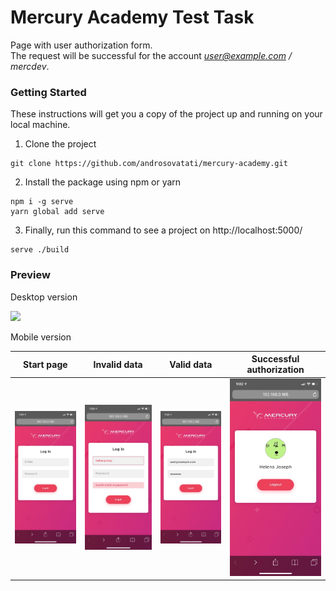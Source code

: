 # Mercury Academy Test Task 
  
Page with user authorization form.  
The request will be successful for the account *user@example.com / mercdev*.  

### Getting Started
These instructions will get you a copy of the project up and running on your local machine.
1. Clone the project
```
git clone https://github.com/androsovatati/mercury-academy.git
```
2.  Install the package using npm or yarn
```
npm i -g serve
yarn global add serve
```
3. Finally, run this command to see a project on http://localhost:5000/
```
serve ./build
```

### Preview

Desktop version

![](./preview.gif?raw=true)


Mobile version

Start page | Invalid data | Valid data | Successful authorization
:-------------------------:|:-------------------------:|:-------------------------:|:-------------------------:
![](./mobile-screenshots/1.jpg) | ![](./mobile-screenshots/2.jpg) | ![](./mobile-screenshots/3.jpg) | ![](./mobile-screenshots/4.jpg)
